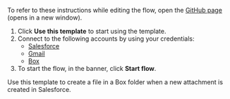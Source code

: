 To refer to these instructions while editing the flow, open the [GitHub page](https://github.com/ot4i/app-connect-templates/tree/main/resources/markdown/Create%20a%20file%20in%20a%20Box%20folder%20when%20a%20new%20attachment%20is%20created%20in%20Salesforce_instructions.md) (opens in a new window).

1. Click **Use this template** to start using the template.
2. Connect to the following accounts by using your credentials:
   - [Salesforce](https://ibm.biz/ach2salesforce)
   - [Gmail](https://ibm.biz/acgmail)
   - [Box](https://ibm.biz/ach2box)
3. To start the flow, in the banner, click **Start flow**.


Use this template to create a file in a Box folder when a new attachment is created in Salesforce.






